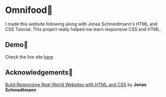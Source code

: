 # Omnifood🍔

I made this website following along with Jonas Schmedtmann's HTML and CSS Tutorial. This project really helped me learn responsive CSS and HTML.

## Demo🚀

Check the live site [here](https://omnifood-teal.vercel.app/)

## Acknowledgements🪪

[Build Responsive Real-World Websites with HTML and CSS](https://www.udemy.com/course/design-and-develop-a-killer-website-with-html5-and-css3/) by **Jonas Schmedtmann**

